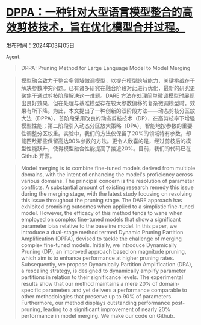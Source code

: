 # [DPPA：一种针对大型语言模型整合的高效剪枝技术，旨在优化模型合并过程。](https://arxiv.org/abs/2403.02799)

发布时间：2024年03月05日

`Agent`

> DPPA: Pruning Method for Large Language Model to Model Merging

> 模型融合致力于整合多领域微调模型，以提升模型跨域能力，关键挑战在于解决参数冲突问题。已有诸多研究在融合阶段对此进行优化，最新的研究更聚焦于通过剪枝阶段解决这一难题。DARE 方法在处理简单微调模型时展现出良好效果，但在处理与基准模型存在较大参数偏移的复杂微调模型时，效果有所下降。为此，本文提出了一种创新的双阶段方法——动态剪枝分区放大法（DPPA）。首阶段采用改良的动态剪枝技术（DP），在高剪枝率下增强模型性能；第二阶段引入动态分区放大策略（DPA），智能地按参数的重要性调整分区权重。实验中，我们的方法仅保留了20%的领域特有参数，却能匹敌那些保留高达90%参数的方法。更令人欣喜的是，经过剪枝后的模型性能跃升，使得模型融合性能提高了接近20%。目前，我们的代码已在 Github 开源。

> Model merging is to combine fine-tuned models derived from multiple domains, with the intent of enhancing the model's proficiency across various domains. The principal concern is the resolution of parameter conflicts. A substantial amount of existing research remedy this issue during the merging stage, with the latest study focusing on resolving this issue throughout the pruning stage. The DARE approach has exhibited promising outcomes when applied to a simplistic fine-tuned model. However, the efficacy of this method tends to wane when employed on complex fine-tuned models that show a significant parameter bias relative to the baseline model. In this paper, we introduce a dual-stage method termed Dynamic Pruning Partition Amplification (DPPA), devised to tackle the challenge of merging complex fine-tuned models. Initially, we introduce Dynamically Pruning (DP), an improved approach based on magnitude pruning, which aim is to enhance performance at higher pruning rates. Subsequently, we propose Dynamically Partition Amplification (DPA), a rescaling strategy, is designed to dynamically amplify parameter partitions in relation to their significance levels. The experimental results show that our method maintains a mere 20% of domain-specific parameters and yet delivers a performance comparable to other methodologies that preserve up to 90% of parameters. Furthermore, our method displays outstanding performance post-pruning, leading to a significant improvement of nearly 20% performance in model merging. We make our code on Github.